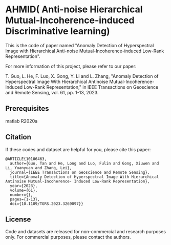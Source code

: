 # AHMID( Anti-noise Hierarchical Mutual-Incoherence-induced Discriminative learning)

This is the code of paper named "Anomaly Detection of Hyperspectral Image with Hierarchical Anti-noise Mutual-Incoherence-induced Low-Rank Representation".

For more information of this project, please refer to our paper:

T. Guo, L. He, F. Luo, X. Gong, Y. Li and L. Zhang, "Anomaly Detection of Hyperspectral Image With Hierarchical Antinoise Mutual-Incoherence- Induced Low-Rank Representation," in IEEE Transactions on Geoscience and Remote Sensing, vol. 61, pp. 1-13, 2023.

## Prerequisites

matlab R2020a

## Citation

If these codes and dataset are helpful for you, please cite this paper:

```
@ARTICLE{10106463,
  author={Guo, Tan and He, Long and Luo, Fulin and Gong, Xiuwen and Li, Yuanyuan and Zhang, Lei},
  journal={IEEE Transactions on Geoscience and Remote Sensing}, 
  title={Anomaly Detection of Hyperspectral Image With Hierarchical Antinoise Mutual-Incoherence- Induced Low-Rank Representation}, 
  year={2023},
  volume={61},
  number={},
  pages={1-13},
  doi={10.1109/TGRS.2023.3269097}}

```

## License
Code and datasets are released for non-commercial and research purposes only. For commercial purposes, please contact the authors.
